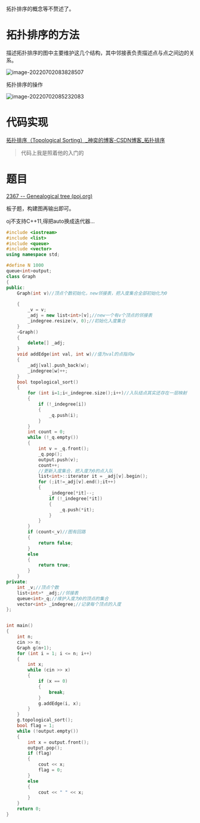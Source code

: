 拓扑排序的概念等不赘述了。

# 拓扑排序的方法

描述拓扑排序的图中主要维护这几个结构，其中邻接表负责描述点与点之间边的关系。

![image-20220702083828507](https://pic-1304888003.cos.ap-guangzhou.myqcloud.com/img/image-20220702083828507.png)

拓扑排序的操作

![image-20220702085232083](https://pic-1304888003.cos.ap-guangzhou.myqcloud.com/img/image-20220702085232083.png)

# 代码实现

[ 拓扑排序（Topological Sorting）_神奕的博客-CSDN博客_拓扑排序](https://blog.csdn.net/lisonglisonglisong/article/details/45543451)

> 代码上我是照着他的入门的

# 题目

[2367 -- Genealogical tree (poj.org)](http://poj.org/problem?id=2367)

板子题，构建图再输出即可。

oj不支持C++11,得把auto换成迭代器...

```c++
#include <iostream>
#include <list>
#include <queue>
#include <vector>
using namespace std;

#define N 1000
queue<int>output;
class Graph
{
public:
	Graph(int v)//顶点个数初始化，new邻接表，把入度集合全部初始化为0
		
	{
		_v = v;
		_adj = new list<int>[v];//new一个有v个顶点的邻接表
		_indegree.resize(v, 0);//初始化入度集合
	}
	~Graph()
	{
		delete[] _adj;
	}
	void addEdge(int val, int w)//值为val的点指向w
	{
		_adj[val].push_back(w);
		_indegree[w]++;
	}
	bool topological_sort()
	{
		for (int i=1;i<_indegree.size();i++)//入队结点其实还存在一层映射
		{
			if (!_indegree[i])
			{
				_q.push(i);
			}
		}
		int count = 0;
		while (!_q.empty())
		{
			int v = _q.front();
			_q.pop();
			output.push(v);
			count++;
			//更新入度集合，把入度为0的点入队
			list<int>::iterator it = _adj[v].begin();
			for (;it!=_adj[v].end();it++)
			{
				_indegree[*it]--;
				if (!_indegree[*it])
				{
					_q.push(*it);
				}
			}
		}
		if (count<_v)//图有回路
		{
			return false;
		}
		else
		{
			return true;
		}
	}
private:
	int _v;//顶点个数
	list<int>* _adj;//邻接表
	queue<int>_q;//维护入度为0的顶点的集合
	vector<int> _indegree;//记录每个顶点的入度
};


int main()
{
	int n;
	cin >> n;
	Graph g(n+1);
	for (int i = 1; i <= n; i++)
	{
		int x;
		while (cin >> x)
		{
			if (x == 0)
			{
				break;
			}
			g.addEdge(i, x);
		}
	}
	g.topological_sort();
	bool flag = 1;
	while (!output.empty())
	{
		int x = output.front();
		output.pop();
		if (flag)
		{
			cout << x;
			flag = 0;
		}
		else
		{
			cout << " " << x;
		}
	}
	return 0;
}
```

